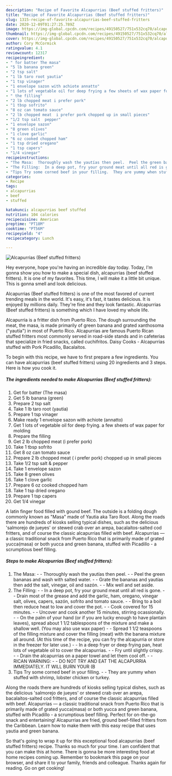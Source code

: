 ```yaml
---
description: "Recipe of Favorite Alcapurrias (Beef stuffed fritters)"
title: "Recipe of Favorite Alcapurrias (Beef stuffed fritters)"
slug: 1315-recipe-of-favorite-alcapurrias-beef-stuffed-fritters
date: 2020-12-09T01:27:25.789Z
image: https://img-global.cpcdn.com/recipes/49150527/751x532cq70/alcapurrias-beef-stuffed-fritters-recipe-main-photo.jpg
thumbnail: https://img-global.cpcdn.com/recipes/49150527/751x532cq70/alcapurrias-beef-stuffed-fritters-recipe-main-photo.jpg
cover: https://img-global.cpcdn.com/recipes/49150527/751x532cq70/alcapurrias-beef-stuffed-fritters-recipe-main-photo.jpg
author: Cory McCormick
ratingvalue: 4.1
reviewcount: 12317
recipeingredient:
- " for batter The masa"
- "5 lb banana green"
- "2 tsp salt"
- "1 lb taro root yautia"
- "1 tsp vinager"
- "1 envelope sazon with achiote annatto"
- "1 lots of vegetable oil for deep frying a few sheets of wax paper for molding"
- " the filling"
- "2 lb chopped meat i prefer pork"
- "1 tbsp sofrito"
- "8 oz can tomato sauce"
- "2 lb chopped meat  i prefer pork chopped up in small pieces"
- "1/2 tsp salt  pepper"
- "1 envelope sazon"
- "8 green olives"
- "1 clove garlic"
- "6 oz cooked chopped ham"
- "1 tsp dried oregano"
- "1 tsp capers"
- "1/4 vinegar"
recipeinstructions:
- "The Masa:  Thoroughly wash the yautías then peel.  Peel the green bananas and wash with salted water.  Grate the bananas and yautías then add the salt, vinegar, oil and sazón.  Mix well and set aside."
- "The Filling:  In a deep pot, fry your ground meat until all red is gone.  Drain most of the grease and add the garlic, ham, oregano, vinegar salt, olives, capers, sazón, sofrito and tomato sauce.  Bring to a boil then reduce heat to low and cover the pot.  Cook covered for 15 minutes.  Uncover and cook another 15 minutes, stirring ocassionally.  On the palm of your hand (or if you are lucky enough to have plantain leaves), spread about 1 1/2 tablespoons of the mixture and make a shallow well. (You may also use wax paper)  Spread 1 1/2 teaspoons of the filling mixture and cover the filling (meat) with the banana mixture all around. (At this time of the recipe, you can fry the alcapurria or store in the freezer for later use.)  In a deep fryer or deep frying pan, heat lots of vegetable oil to cover the alcapurrias.  Fry until slightly crispy.  Drain the alcapurrias on a paper towel and let them cool off.  RICAN WARNING:  DO NOT TRY AND EAT THE ALCAPURRIA IMMEDIATELY. IT WILL BURN YOUR (B"
- "Tips Try some corned beef in your filling.  They are yummy when stuffed with shrimp, lobster chicken or turkey."
categories:
- Recipe
tags:
- alcapurrias
- beef
- stuffed

katakunci: alcapurrias beef stuffed 
nutrition: 104 calories
recipecuisine: American
preptime: "PT18M"
cooktime: "PT56M"
recipeyield: "4"
recipecategory: Lunch

---
```



![Alcapurrias (Beef stuffed fritters)](https://img-global.cpcdn.com/recipes/49150527/751x532cq70/alcapurrias-beef-stuffed-fritters-recipe-main-photo.jpg)

Hey everyone, hope you're having an incredible day today. Today, I'm gonna show you how to make a special dish, alcapurrias (beef stuffed fritters). It is one of my favorites. This time, I will make it a little bit unique. This is gonna smell and look delicious.

Alcapurrias (Beef stuffed fritters) is one of the most favored of current trending meals in the world. It's easy, it's fast, it tastes delicious. It is enjoyed by millions daily. They're fine and they look fantastic. Alcapurrias (Beef stuffed fritters) is something which I have loved my whole life.

Alcapurria is a fritter dish from Puerto Rico. The dough surrounding the meat, the masa, is made primarily of green banana and grated xanthosoma (&#34;yautía&#34;) in most of Puerto Rico. Alcapurrias are famous Puerto Rican stuffed fritters most commonly served in road-side stands and in cafeterias that specialize in fried snacks, called cuchifritos. Daisy Cooks - Alcapurrias stuffed with Pork Picadillo, Bacalaitos.


To begin with this recipe, we have to first prepare a few ingredients. You can have alcapurrias (beef stuffed fritters) using 20 ingredients and 3 steps. Here is how you cook it.

<!--inarticleads1-->

##### The ingredients needed to make Alcapurrias (Beef stuffed fritters):

1. Get  for batter (The masa)
1. Get 5 lb banana (green)
1. Prepare 2 tsp salt
1. Take 1 lb taro root (yautia)
1. Prepare 1 tsp vinager
1. Make ready 1 envelope sazon with achiote (annatto)
1. Get 1 lots of vegetable oil for deep frying. a few sheets of wax paper for molding
1. Prepare  the filling
1. Get 2 lb chopped meat (i prefer pork)
1. Take 1 tbsp sofrito
1. Get 8 oz can tomato sauce
1. Prepare 2 lb chopped meat ( i prefer pork) chopped up in small pieces
1. Take 1/2 tsp salt &amp; pepper
1. Take 1 envelope sazon
1. Take 8 green olives
1. Take 1 clove garlic
1. Prepare 6 oz cooked chopped ham
1. Take 1 tsp dried oregano
1. Prepare 1 tsp capers
1. Get 1/4 vinegar


A latin finger food filled with gound beef. The outside is a folding dough commonly known as &#34;Masa&#34; made of Yautia aka Taro Root. Along the roads there are hundreds of kiosks selling typical dishes, such as the delicious &#39;salmorejo de jueyes&#39; or stewed crab over an arepa, bacalaítos-salted cod fritters, and of course the classic alcapurrias filled with beef. Alcapurrias — a classic traditional snack from Puerto Rico that is primarily made of grated yucca(masa) or both yucca and green banana, stuffed with Picadillo - a scrumptious beef filling. 

<!--inarticleads2-->

##### Steps to make Alcapurrias (Beef stuffed fritters):

1. The Masa: -  - Thoroughly wash the yautías then peel. -  - Peel the green bananas and wash with salted water. -  - Grate the bananas and yautías then add the salt, vinegar, oil and sazón. -  - Mix well and set aside.
1. The Filling: -  - In a deep pot, fry your ground meat until all red is gone. -  - Drain most of the grease and add the garlic, ham, oregano, vinegar salt, olives, capers, sazón, sofrito and tomato sauce. -  - Bring to a boil then reduce heat to low and cover the pot. -  - Cook covered for 15 minutes. -  - Uncover and cook another 15 minutes, stirring ocassionally. -  - On the palm of your hand (or if you are lucky enough to have plantain leaves), spread about 1 1/2 tablespoons of the mixture and make a shallow well. (You may also use wax paper) -  - Spread 1 1/2 teaspoons of the filling mixture and cover the filling (meat) with the banana mixture all around. (At this time of the recipe, you can fry the alcapurria or store in the freezer for later use.) -  - In a deep fryer or deep frying pan, heat lots of vegetable oil to cover the alcapurrias. -  - Fry until slightly crispy. -  - Drain the alcapurrias on a paper towel and let them cool off. -  - RICAN WARNING: -  - DO NOT TRY AND EAT THE ALCAPURRIA IMMEDIATELY. IT WILL BURN YOUR (B
1. Tips Try some corned beef in your filling. -  - They are yummy when stuffed with shrimp, lobster chicken or turkey.


Along the roads there are hundreds of kiosks selling typical dishes, such as the delicious &#39;salmorejo de jueyes&#39; or stewed crab over an arepa, bacalaítos-salted cod fritters, and of course the classic alcapurrias filled with beef. Alcapurrias — a classic traditional snack from Puerto Rico that is primarily made of grated yucca(masa) or both yucca and green banana, stuffed with Picadillo - a scrumptious beef filling. Perfect for on-the-go snack and entertaining! Alcapurrias are fried, ground beef-filled fritters from the Caribbean. Learn how to make them with this easy recipe that uses yautia and green banana. 

So that's going to wrap it up for this exceptional food alcapurrias (beef stuffed fritters) recipe. Thanks so much for your time. I am confident that you can make this at home. There is gonna be more interesting food at home recipes coming up. Remember to bookmark this page on your browser, and share it to your family, friends and colleague. Thanks again for reading. Go on get cooking!
